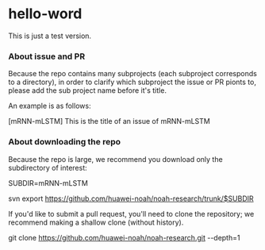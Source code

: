 # hello-word
This is just a test version.
### About issue and PR
Because the repo contains many subprojects (each subproject corresponds to a directory), in order to clarify which subproject the issue or PR pionts to, please add the sub project name before it's title. 

An example is as follows:

[mRNN-mLSTM] This is the title of an issue of mRNN-mLSTM

### About downloading the repo
Because the repo is large, we recommend you download only the subdirectory of interest:

SUBDIR=mRNN-mLSTM

svn export https://github.com/huawei-noah/noah-research/trunk/$SUBDIR

If you'd like to submit a pull request, you'll need to clone the repository; we recommend making a shallow clone (without history).

git clone https://github.com/huawei-noah/noah-research.git --depth=1
